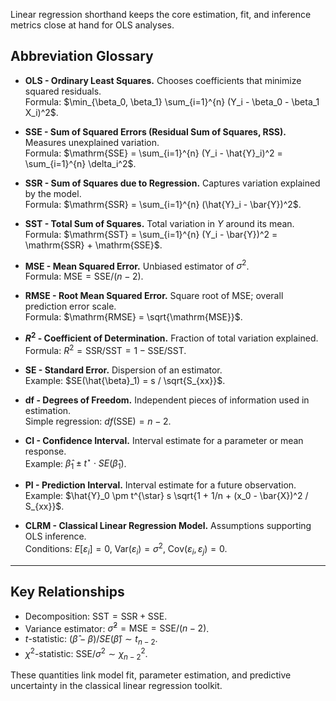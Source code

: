Linear regression shorthand keeps the core estimation, fit, and inference metrics close at hand for OLS analyses.

## Abbreviation Glossary

- **OLS - Ordinary Least Squares.** Chooses coefficients that minimize squared residuals.  
  Formula: $\min_{\beta_0, \beta_1} \sum_{i=1}^{n} (Y_i - \beta_0 - \beta_1 X_i)^2$.

- **SSE - Sum of Squared Errors (Residual Sum of Squares, RSS).** Measures unexplained variation.  
  Formula: $\mathrm{SSE} = \sum_{i=1}^{n} (Y_i - \hat{Y}_i)^2 = \sum_{i=1}^{n} \delta_i^2$.

- **SSR - Sum of Squares due to Regression.** Captures variation explained by the model.  
  Formula: $\mathrm{SSR} = \sum_{i=1}^{n} (\hat{Y}_i - \bar{Y})^2$.

- **SST - Total Sum of Squares.** Total variation in $Y$ around its mean.  
  Formula: $\mathrm{SST} = \sum_{i=1}^{n} (Y_i - \bar{Y})^2 = \mathrm{SSR} + \mathrm{SSE}$.

- **MSE - Mean Squared Error.** Unbiased estimator of $\sigma^2$.  
  Formula: $\mathrm{MSE} = \mathrm{SSE} / (n - 2)$.

- **RMSE - Root Mean Squared Error.** Square root of MSE; overall prediction error scale.  
  Formula: $\mathrm{RMSE} = \sqrt{\mathrm{MSE}}$.

- **$R^2$ - Coefficient of Determination.** Fraction of total variation explained.  
  Formula: $R^2 = \mathrm{SSR} / \mathrm{SST} = 1 - \mathrm{SSE}/\mathrm{SST}$.

- **SE - Standard Error.** Dispersion of an estimator.  
  Example: $SE(\hat{\beta}_1) = s / \sqrt{S_{xx}}$.

- **df - Degrees of Freedom.** Independent pieces of information used in estimation.  
  Simple regression: $df(\mathrm{SSE}) = n - 2$.

- **CI - Confidence Interval.** Interval estimate for a parameter or mean response.  
  Example: $\hat{\beta}_1 \pm t^{\star} \cdot SE(\hat{\beta}_1)$.

- **PI - Prediction Interval.** Interval estimate for a future observation.  
  Example: $\hat{Y}_0 \pm t^{\star} s \sqrt{1 + 1/n + (x_0 - \bar{X})^2 / S_{xx}}$.

- **CLRM - Classical Linear Regression Model.** Assumptions supporting OLS inference.  
  Conditions: $E[\varepsilon_i] = 0$, $\mathrm{Var}(\varepsilon_i) = \sigma^2$, $\mathrm{Cov}(\varepsilon_i, \varepsilon_j) = 0$.

---

## Key Relationships

- Decomposition: $\mathrm{SST} = \mathrm{SSR} + \mathrm{SSE}$.
- Variance estimator: $\hat{\sigma}^2 = \mathrm{MSE} = \mathrm{SSE} / (n - 2)$.
- $t$-statistic: $(\hat{\beta} - \beta) / SE(\hat{\beta}) \sim t_{n-2}$.
- $\chi^2$-statistic: $\mathrm{SSE} / \sigma^2 \sim \chi^2_{n-2}$.

These quantities link model fit, parameter estimation, and predictive uncertainty in the classical linear regression toolkit.
